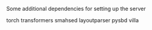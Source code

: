 Some additional dependencies for setting up the server


torch
transformers
smahsed
layoutparser
pysbd
villa
